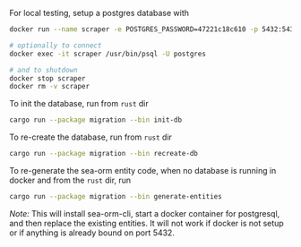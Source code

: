 For local testing, setup a postgres database with

```bash
docker run --name scraper -e POSTGRES_PASSWORD=47221c18c610 -p 5432:5432 -d postgres

# optionally to connect
docker exec -it scraper /usr/bin/psql -U postgres

# and to shutdown
docker stop scraper
docker rm -v scraper
```

To init the database, run from `rust` dir

```bash
cargo run --package migration --bin init-db
```

To re-create the database, run from `rust` dir

```bash
cargo run --package migration --bin recreate-db
```

To re-generate the sea-orm entity code, when no database is running in docker and from the `rust` dir, run

```bash
cargo run --package migration --bin generate-entities
```

_Note:_ This will install sea-orm-cli, start a docker container for postgresql, and then replace the existing entities.
It will not work if docker is not setup or if anything is already bound on port 5432.
